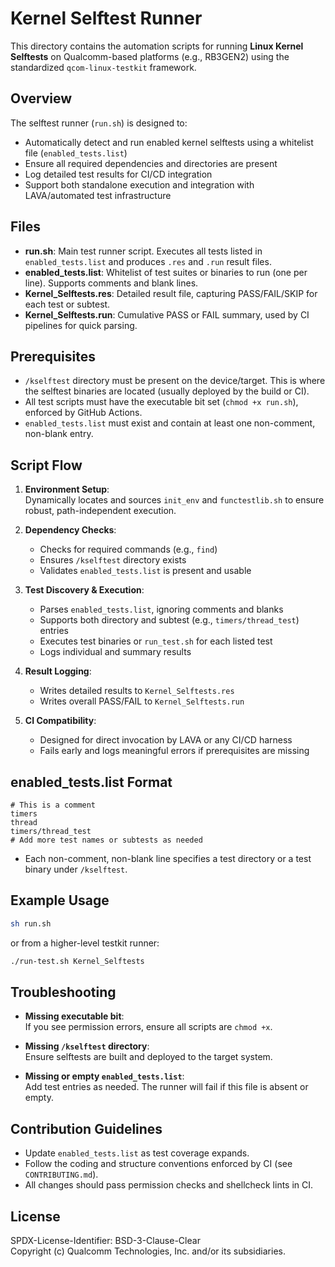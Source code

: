 # Kernel Selftest Runner

This directory contains the automation scripts for running **Linux Kernel Selftests** on Qualcomm-based platforms (e.g., RB3GEN2) using the standardized `qcom-linux-testkit` framework.

## Overview

The selftest runner (`run.sh`) is designed to:
- Automatically detect and run enabled kernel selftests using a whitelist file (`enabled_tests.list`)
- Ensure all required dependencies and directories are present
- Log detailed test results for CI/CD integration
- Support both standalone execution and integration with LAVA/automated test infrastructure

## Files

- **run.sh**: Main test runner script. Executes all tests listed in `enabled_tests.list` and produces `.res` and `.run` result files.
- **enabled_tests.list**: Whitelist of test suites or binaries to run (one per line). Supports comments and blank lines.
- **Kernel_Selftests.res**: Detailed result file, capturing PASS/FAIL/SKIP for each test or subtest.
- **Kernel_Selftests.run**: Cumulative PASS or FAIL summary, used by CI pipelines for quick parsing.

## Prerequisites

- `/kselftest` directory must be present on the device/target. This is where the selftest binaries are located (usually deployed by the build or CI).
- All test scripts must have the executable bit set (`chmod +x run.sh`), enforced by GitHub Actions.
- `enabled_tests.list` must exist and contain at least one non-comment, non-blank entry.

## Script Flow

1. **Environment Setup**:  
   Dynamically locates and sources `init_env` and `functestlib.sh` to ensure robust, path-independent execution.

2. **Dependency Checks**:  
   - Checks for required commands (e.g., `find`)
   - Ensures `/kselftest` directory exists
   - Validates `enabled_tests.list` is present and usable

3. **Test Discovery & Execution**:  
   - Parses `enabled_tests.list`, ignoring comments and blanks
   - Supports both directory and subtest (e.g., `timers/thread_test`) entries
   - Executes test binaries or `run_test.sh` for each listed test
   - Logs individual and summary results

4. **Result Logging**:  
   - Writes detailed results to `Kernel_Selftests.res`
   - Writes overall PASS/FAIL to `Kernel_Selftests.run`

5. **CI Compatibility**:  
   - Designed for direct invocation by LAVA or any CI/CD harness
   - Fails early and logs meaningful errors if prerequisites are missing

## enabled_tests.list Format

```text
# This is a comment
timers
thread
timers/thread_test
# Add more test names or subtests as needed
```

- Each non-comment, non-blank line specifies a test directory or a test binary under `/kselftest`.

## Example Usage

```sh
sh run.sh
```

or from a higher-level testkit runner:

```sh
./run-test.sh Kernel_Selftests
```

## Troubleshooting

- **Missing executable bit**:  
  If you see permission errors, ensure all scripts are `chmod +x`.

- **Missing `/kselftest` directory**:  
  Ensure selftests are built and deployed to the target system.

- **Missing or empty `enabled_tests.list`**:  
  Add test entries as needed. The runner will fail if this file is absent or empty.

## Contribution Guidelines

- Update `enabled_tests.list` as test coverage expands.
- Follow the coding and structure conventions enforced by CI (see `CONTRIBUTING.md`).
- All changes should pass permission checks and shellcheck lints in CI.

## License

SPDX-License-Identifier: BSD-3-Clause-Clear  
Copyright (c) Qualcomm Technologies, Inc. and/or its subsidiaries.
